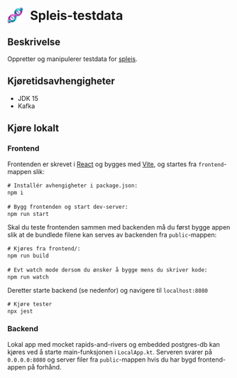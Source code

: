 # <div style="display:flex;align-items:center"><img style="margin-right:16px;" src="https://raw.githubusercontent.com/navikt/helse-spleis-testdata/master/frontend/src/assets/logo.png" width="35" height="35">Spleis-testdata</div>


## Beskrivelse
Oppretter og manipulerer testdata for [spleis](https://www.github.com/navikt/helse-spleis).

## Kjøretidsavhengigheter

* JDK 15
* Kafka

## Kjøre lokalt

### Frontend

Frontenden er skrevet i [React](https://reactjs.org) og bygges med [Vite](https://vitejs.dev), og startes fra `frontend`-mappen slik:

````shell script
# Installér avhengigheter i package.json:
npm i

# Bygg frontenden og start dev-server:
npm run start
````

Skal du teste frontenden sammen med backenden må du først bygge appen slik at de bundlede filene kan serves av backenden fra `public`-mappen:

```shell script
# Kjøres fra frontend/:
npm run build

# Evt watch mode dersom du ønsker å bygge mens du skriver kode:
npm run watch
```
Deretter starte backend (se nedenfor) og navigere til `localhost:8080`

```shell script
# Kjøre tester
npx jest
```

### Backend

Lokal app med mocket rapids-and-rivers og embedded postgres-db kan kjøres ved å starte main-funksjonen i `LocalApp.kt`. Serveren svarer på `0.0.0.0:8080` og server filer fra `public`-mappen hvis du har bygd frontend-appen på forhånd.
